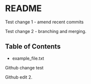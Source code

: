 # README #

Test change 1 - amend recent commits

Test change 2 - branching and merging.

## Table of Contents

- example_file.txt

Github change test

Github edit 2.

